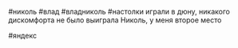 #николь #влад #владниколь 
#настолки 
играли в дюну, никакого дискомфорта не было 
выиграла Николь, у меня второе место

#яндекс 